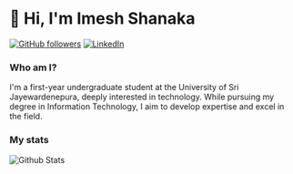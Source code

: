 # 👋 Hi, I'm Imesh Shanaka

[![GitHub followers](https://img.shields.io/github/followers/ImeshShanakastyle=social)](https://github.com/ImeshShanaka) [![LinkedIn](https://img.shields.io/badge/LinkedIn-blue?logo=linkedin&logoColor=white)](https://www.linkedin.com/in/imesh-shanaka/)

### Who am I?

I'm a first-year undergraduate student at the University of Sri Jayewardenepura, deeply interested in technology. While pursuing my degree in Information Technology, I aim to develop expertise and excel in the field.

### My stats

<img align="center" src="https://github-readme-stats.vercel.app/api?
username=ImeshShanaka&show_icons=true&include_all_commits=true&theme=dracula" alt="Github Stats" />
